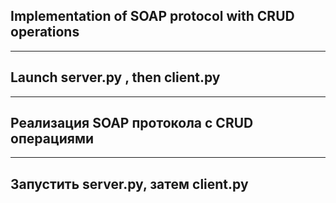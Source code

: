 ## Implementation of SOAP protocol with CRUD operations
***
## Launch server.py , then client.py
***
## Реализация SOAP протокола с CRUD операциями
***
## Запустить server.py, затем client.py

